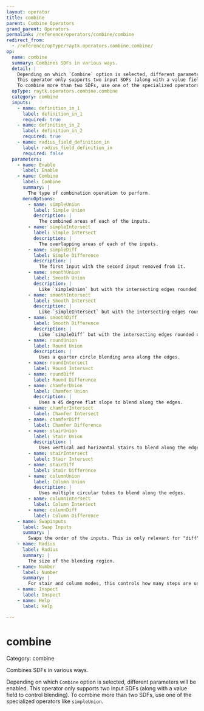 ```yaml
---
layout: operator
title: combine
parent: Combine Operators
grand_parent: Operators
permalink: /reference/operators/combine/combine
redirect_from:
  - /reference/opType/raytk.operators.combine.combine/
op:
  name: combine
  summary: Combines SDFs in various ways.
  detail: |
    Depending on which `Combine` option is selected, different parameters will be enabled.
    This operator only supports two input SDFs (along with a value field to control blending).
    To combine more than two SDFs, use one of the specialized operators like `simpleUnion`.
  opType: raytk.operators.combine.combine
  category: combine
  inputs:
    - name: definition_in_1
      label: definition_in_1
      required: true
    - name: definition_in_2
      label: definition_in_2
      required: true
    - name: radius_field_definition_in
      label: radius_field_definition_in
      required: false
  parameters:
    - name: Enable
      label: Enable
    - name: Combine
      label: Combine
      summary: |
        The type of combination operation to perform.
      menuOptions:
        - name: simpleUnion
          label: Simple Union
          description: |
            The combined areas of each of the inputs.
        - name: simpleIntersect
          label: Simple Intersect
          description: |
            The overlapping areas of each of the inputs.
        - name: simpleDiff
          label: Simple Difference
          description: |
            The first input with the second input removed from it.
        - name: smoothUnion
          label: Smooth Union
          description: |
            Like `simpleUnion` but with the intersecting edges rounded out.
        - name: smoothIntersect
          label: Smooth Intersect
          description: |
            Like `simpleIntersect` but with the intersecting edges rounded out.
        - name: smoothDiff
          label: Smooth Difference
          description: |
            Like `simpleDiff` but with the intersecting edges rounded out.
        - name: roundUnion
          label: Round Union
          description: |
            Uses a quarter circle blending area along the edges.
        - name: roundIntersect
          label: Round Intersect
        - name: roundDiff
          label: Round Difference
        - name: chamferUnion
          label: Chamfer Union
          description: |
            Uses a 45 degree flat slope to blend along the edges.
        - name: chamferIntersect
          label: Chamfer Intersect
        - name: chamferDiff
          label: Chamfer Difference
        - name: stairUnion
          label: Stair Union
          description: |
            Uses vertical and horizontal stairs to blend along the edges.
        - name: stairIntersect
          label: Stair Intersect
        - name: stairDiff
          label: Stair Difference
        - name: columnUnion
          label: Column Union
          description: |
            Uses multiple circular tubes to blend along the edges.
        - name: columnIntersect
          label: Column Intersect
        - name: columnDiff
          label: Column Difference
    - name: Swapinputs
      label: Swap Inputs
      summary: |
        Swaps the order of the inputs. This is only relevant for "diff" modes.
    - name: Radius
      label: Radius
      summary: |
        The size of the blending region.
    - name: Number
      label: Number
      summary: |
        For stair and column modes, this controls how many steps are used in the blending regions.
    - name: Inspect
      label: Inspect
    - name: Help
      label: Help

---
```


# combine

Category: combine



Combines SDFs in various ways.

Depending on which `Combine` option is selected, different parameters will be enabled.
This operator only supports two input SDFs (along with a value field to control blending).
To combine more than two SDFs, use one of the specialized operators like `simpleUnion`.